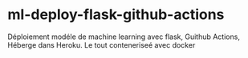 # ml-deploy-flask-github-actions
Déploiement modéle de machine learning avec flask, Guithub Actions, Héberge dans Heroku. Le tout conteneriseé avec docker
